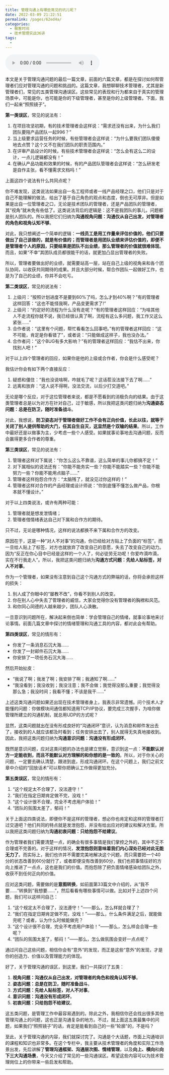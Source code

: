 ```yaml
---
title: 管理沟通上有哪些常见的坑儿呢？
date: 2022-03-09 21:22:51
permalink: /pages/62ed4a/
categories:
  - 极客时间
  - 技术管理实战36讲
tags:
  - 
---
```

<audio title="34.管理沟通上有哪些常见的坑儿呢？" src="https://static001.geekbang.org/resource/audio/39/dc/39e2634c6aae8360cb1b195f117cfddc.mp3" controls="controls"></audio> 
<p>本文是关于管理沟通问题的最后一篇文章，前面的六篇文章，都是在探讨如何帮管理者们应对管理沟通的问题和挑战的。这篇文章，我想聊聊技术管理者，尤其是新管理者们，常见的五类管理沟通误区。这些常见的表现和行为都来自于真实的管理场景中，可能是你，也可能是你的下级管理者，甚至是你的上级管理者。下面，我们一起来“照照镜子”。</p><p><strong>第一类误区</strong>，常见的说法有：</p><ol>
<li>在项目攻坚初期，有的技术管理者会这样说：“需求还没有出来，为什么我们团队要陪产品团队一起996？”</li>
<li>当上级要求运营任务的时候，有些管理者会这样说：“为什么要我们团队傻傻地去点赞？这个又不在我们团队的职责范围内。”</li>
<li>在评审产品设计的时候，有些技术管理者会这样说：“怎么会有这么二的设计，一点儿逻辑都没有！”</li>
<li>在确认产品功能和效果的时候，有的产品团队管理者会这样说：“怎么研发老是自作主张，看不懂需求文档吗！”</li>
</ol><p>上面这四个说法有什么共同点呢？</p><p>你不难发现，这类说法如果出自一名工程师或者一线产品经理之口，他们只是对于自己不能理解的做法，给出了基于自己角色的观点和态度，倒也无可厚非。但是如果是出自一位管理者之口，无论是技术团队的管理者，还是产品团队的管理者，其“视角”就未免有些低了。这类说法背后的逻辑是：这不是我团队的事儿，问题都是别人团队的。所以我把它们归纳为<strong>沟通视角问题：沟通仅从自己出发，对管理者的角色和视角认知不够</strong>。</p><!-- [[[read_end]]] --><p>对此，我只想阐述一个简单的逻辑：<strong>一线员工是用工作量来评估价值的，他们只要做出了自己该做的，就是有价值的；而管理者是用团队业绩来评估价值的，即便不是管理者个人的原因，只要结果是团队不出业绩，那么管理者的价值就很难体现</strong>。而且，如果“不幸”其团队成员都很能干的话，就更加凸显出管理者的失败。</p><p>所以，管理者要做出好的业绩，就需要站高一层，站在自己上级的视角来和各个团队协同，以收获共同期待的成果。并且大部分时候，帮合作团队一起做好工作，也是为了自己的业绩，你并不会吃亏。</p><p><strong>第二类误区</strong>，常见的说法有：</p><ol>
<li>上级问：“按照计划进度不是要到60%了吗，怎么才到40%啊？”有的管理者这样回答：“这也不能怪我啊，产品变更需求了!”</li>
<li>上级问：“约定好的流程为什么没有走呢？”有的管理者这样回应：“为啥其他人不走流程你就不说，我已经很认真了啊，流程有这么多问题，我工作又这么紧张……”</li>
<li>合作者说：“这里有个问题，帮忙看看怎么回事吧。”有的管理者这样回应：“这不可能，肯定是你看错了”，或者说：“只能做成这样子，我也没办法。”</li>
<li>合作者问：“这个BUG有多大影响？”有的管理者这样回应：“我估不出来，你找别人吧！”</li>
</ol><p>对于以上四个管理者的回应，如果你是他的上级或合作者，你会是什么感受呢？</p><p>我估计你会有如下两个直接反应：</p><ol>
<li>疑惑和僵住：“我也没说啥啊，咋就毛了呢？这话茬没法接下去了啊……”</li>
<li>远离和放弃：“这人说不得啊，没法交流，以后少打交道吧。”</li>
</ol><p>无论是哪个反应，对于这位管理者来说，都是不愿看到的消极负向的结果。由于这类管理者总是以为对方在针对自己，过于敏感，所以我把这类问题归纳为<strong>沟通姿态问题：总是在防卫，随时准备战斗</strong>。</p><p>对此，我想说，<strong>防卫姿态对于管理者做好工作不会有正向价值，长此以往，就等于关闭了别人提供帮助的大门，任其自生自灭，这显然是个双输的结果</strong>。所以，工作中最好还是以做事为主，少考虑一些个人感受。如果就事论事地去沟通问题，反而会赢得更多合作者的尊重。</p><p><strong>第三类误区</strong>，常见的说法有：</p><ol>
<li>管理者这样对下属说：“你怎么这么不靠谱，这么简单的事儿你都搞不定！”</li>
<li>对下属相似的说法还有：“你能不能务实一些？你能不能踏实一些？你能不能努力一些？你能不能用点脑子……”</li>
<li>管理者这样抱怨合作方：“太脑残了，就没见过你这样的！”</li>
<li>管理者这样对合作的产品经理或设计师说：“你到底懂不懂怎么做产品，你根本就不懂设计。”</li>
</ol><p>对于以上四类说法，或许有两种可能：</p><ol>
<li>管理者就是想发泄情绪；</li>
<li>管理者借情绪表达自己对下属和合作方的期待。</li>
</ol><p>只不过，无论是哪种情况，这样的说法都换不来下属和合作方的改变。</p><p>原因在于，这是一种“对人不对事”的沟通，你已经给对方贴上了负面的“标签”，而一旦给人贴上了标签，对方也就放弃了改变自己的意愿，失去了改变自己的动力。因为“反正在你心目中已经是这样的一个人了，何必徒劳无功呢！你爱咋滴咋滴，实在不行我走人”。所以，我把这类问题归纳为<strong>沟通方式问题：先给人贴标签，对人不对事</strong>。</p><p>作为一个管理者，如果没有注意到自己这个沟通方式的弊端的话，你将会承担这样的损失：</p><ol>
<li>别人成了你眼中的“屡教不改”，你看不到别人的改变。</li>
<li>你在别人心中失去了管理者的威信，大家会觉得你没有管理者的胸襟和风范。</li>
<li>和你同心同德的人越来越少，团队人心涣散。</li>
</ol><p>一旦意识到问题所在，解决起来倒也简单：学会管理自己的情绪，就事论事地来讨论事情。前面几篇文章中探讨的情绪管理和沟通工具的内容，都对此会有帮助。</p><p><strong>第四类误区</strong>，常见的情形有：</p><ul>
<li>你发了一条消息石沉大海……</li>
<li>你发了一封邮件石沉大海……</li>
<li>你安排了一项任务石沉大海……</li>
</ul><p>然后开始扯皮：</p><ul>
<li>“我说了啊；我发了啊；我安排了啊；我通知了啊……”</li>
<li>“我没看到；我没收到；我没注意；我不会做；我觉得没那么重要；我觉得没那么急；我没时间；我看不懂；不该是我干……”</li>
</ul><p>上述这类沟通问题如果还出现在技术管理者身上，我表示非常遗憾。问个技术人才能懂的问题：你做模块间通信都知道用TCP/IP协议，要完成三次握手，为啥你做管理所建立的沟通机制，就总用UDP的方式呢？</p><p>显然，这类问题就出在没有形成良好的“沟通闭环”意识，认为消息和邮件发出去了，接收到的人就应该都及时看到；任务安排出去了，别人就得无失真地接收到。因此，我把这类问题归纳为<strong>沟通意识问题：沟通没有形成闭环</strong>。</p><p>既然是意识问题，应对这类问题的办法也是建立觉察，意识到这一点：<strong>不能默认对方一定能收到，而且不能默认对方理解的和你想的是一致的</strong>。所以，对于你关心的问题，一定要去确认清楚，跟进到底，形成沟通闭环。在这个问题上，我们之前文章中介绍的“回放话术”可以帮你把确认工作做得更加充分。</p><p><strong>第五类误区</strong>，常见的情形有：</p><ol>
<li>“这个规定太不合理了，没法遵守！”</li>
<li>“我们在指定日期肯定做不完，没戏！”</li>
<li>“这个设计很不合理，完全不考虑用户体验！”</li>
<li>“团队的氛围太差了，郁闷！”</li>
</ol><p>关于上面这四类说法，即便你不是这样的管理者，想必你也肯定和这样的管理者打过交道吧？他们共同的特点就是发泄抱怨，并没有给出应对的建议和解决方案。所以我把这类问题归纳为<strong>沟通初衷问题：只给抱怨不给建议</strong>。</p><p>作为管理者我们需要清楚一点，的确会有很多事情是我们掌控之外的，其中不乏不合理或不完善的。对于这样的情况，<strong>发泄抱怨则意味着我们内心深处已经对此无能无力了</strong>。而实际上，我们也许并不需要完美地解决这个问题，而只需要把一个40分的状态改善到60分就行了，或者即便没有改善到60分，我们也把事情往好的方向上推进了一点点，这也是我们的价值。而抱怨除了把负面情绪感染给团队之外，收获不到任何正向的价值。</p><p>应对这类问题，需要做的是<strong>意图转换</strong>，如前面第33篇文中介绍的，从“我不要……”转换到“我想要……”，然后看看有哪些事情可以做。比如对于上述四个问题，我们可以这样问自己：</p><ol>
<li>“这个规定太不合理了，没法遵守！”——那么，怎么样就合理了？</li>
<li>“我们在指定日期肯定做不完，没戏！”——那么，什么条件满足之后，就能做完呢？或者，认为什么时候能做完？</li>
<li>“这个设计很不合理，完全不考虑用户体验！”——那么，怎么样会合理一些呢？</li>
<li>“团队的氛围太差了，郁闷！”——那么，怎么做氛围会变好一点点呢？</li>
</ol><p>通过问自己这些问题，相信你会有“意外”的发现，而正是这些“意外”的发现，才是你的创造力、价值以及管理能力的体现。</p><p>好了，关于管理沟通的误区，到这里，我们一共探讨了五类：</p><ol>
<li><strong>视角问题：沟通仅从自己出发，对管理者的角色和视角认知不够</strong>。</li>
<li><strong>姿态问题：总是在防卫，随时准备战斗</strong>。</li>
<li><strong>方式问题：先给人贴标签，对人不对事</strong>。</li>
<li><strong>意识问题：沟通没有形成闭环</strong>。</li>
<li><strong>初衷问题：只给抱怨不给建议</strong>。</li>
</ol><p>这五类问题，是管理工作中最容易遇到的。除此之外，我相信你还会找出很多其他管理沟通上的问题，这也正是沟通复杂的地方。不过，就上面这五类最集中的问题，如果我们“照照镜子”的话，肯定是能看到自己的一些“轮廓”的，不是吗？</p><p>至此，关于管理沟通的内容，我们就探讨完了。沟通是个大话题，市面上沟通培训的课程和知识也非常多。在这个专栏中，我主要从技术管理者的角度和实际工作场景出发，先后讲解了<strong>管理沟通框架、沟通层次图、情绪管理</strong>，以及<strong>向上、横向</strong>和<strong>向下三大沟通场景</strong>，今天又介绍了常见的一些沟通误区。希望这些内容可以为技术管理岗位上的你带来一些启发和帮助。</p><hr></hr><p></p>